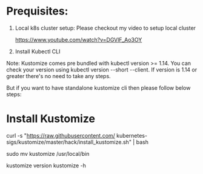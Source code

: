 # Prequisites:
1. Local k8s cluster setup: Please checkout my video to setup local cluster
   
   https://www.youtube.com/watch?v=DGVlF_Ao3OY

2. Install Kubectl CLI

Note: Kustomize comes pre bundled with kubectl version >= 1.14. You can check your version using kubectl version --short --client. If version is 1.14 or greater there's no need to take any steps.

But if you want to have standalone kustomize cli then please follow below steps:

# Install Kustomize
curl -s "https://raw.githubusercontent.com/
  kubernetes-sigs/kustomize/master/hack/install_kustomize.sh"  | bash

sudo mv kustomize /usr/local/bin

kustomize version
kustomize -h
